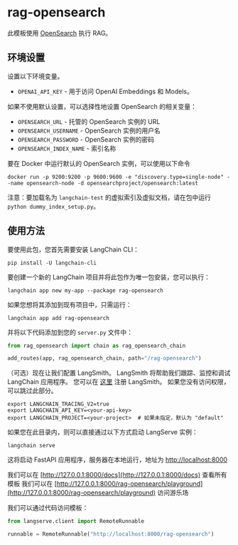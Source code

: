 # rag-opensearch

此模板使用 [OpenSearch](https://python.langchain.com/docs/integrations/vectorstores/opensearch) 执行 RAG。

## 环境设置

设置以下环境变量。

- `OPENAI_API_KEY` - 用于访问 OpenAI Embeddings 和 Models。

如果不使用默认设置，可以选择性地设置 OpenSearch 的相关变量：

- `OPENSEARCH_URL` - 托管的 OpenSearch 实例的 URL
- `OPENSEARCH_USERNAME` - OpenSearch 实例的用户名
- `OPENSEARCH_PASSWORD` - OpenSearch 实例的密码
- `OPENSEARCH_INDEX_NAME` - 索引名称

要在 Docker 中运行默认的 OpenSearch 实例，可以使用以下命令
```shell
docker run -p 9200:9200 -p 9600:9600 -e "discovery.type=single-node" --name opensearch-node -d opensearchproject/opensearch:latest
```

注意：要加载名为 `langchain-test` 的虚拟索引及虚拟文档，请在包中运行 `python dummy_index_setup.py`。

## 使用方法

要使用此包，您首先需要安装 LangChain CLI：

```shell
pip install -U langchain-cli
```

要创建一个新的 LangChain 项目并将此包作为唯一包安装，您可以执行：

```shell
langchain app new my-app --package rag-opensearch
```

如果您想将其添加到现有项目中，只需运行：

```shell
langchain app add rag-opensearch
```

并将以下代码添加到您的 `server.py` 文件中：
```python
from rag_opensearch import chain as rag_opensearch_chain

add_routes(app, rag_opensearch_chain, path="/rag-opensearch")
```

（可选）现在让我们配置 LangSmith。 
LangSmith 将帮助我们跟踪、监控和调试 LangChain 应用程序。 
您可以在 [这里](https://smith.langchain.com/) 注册 LangSmith。 
如果您没有访问权限，可以跳过此部分。

```shell
export LANGCHAIN_TRACING_V2=true
export LANGCHAIN_API_KEY=<your-api-key>
export LANGCHAIN_PROJECT=<your-project>  # 如果未指定，默认为 "default"
```

如果您在此目录内，则可以直接通过以下方式启动 LangServe 实例：

```shell
langchain serve
```

这将启动 FastAPI 应用程序，服务器在本地运行，地址为 
[http://localhost:8000](http://localhost:8000)

我们可以在 [http://127.0.0.1:8000/docs](http://127.0.0.1:8000/docs) 查看所有模板
我们可以在 [http://127.0.0.1:8000/rag-opensearch/playground](http://127.0.0.1:8000/rag-opensearch/playground) 访问游乐场  

我们可以通过代码访问模板：

```python
from langserve.client import RemoteRunnable

runnable = RemoteRunnable("http://localhost:8000/rag-opensearch")
```